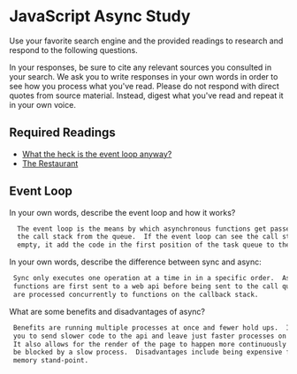 # JavaScript Async Study

Use your favorite search engine and the provided readings to research and
respond to the following questions.

In your responses, be sure to cite any relevant sources you consulted in your
search. We ask you to write responses in your own words in order to see how you
process what you've read. Please do not respond with direct quotes from source
material. Instead, digest what you've read and repeat it in your own voice.

## Required Readings

-   [What the heck is the event loop anyway?](https://www.youtube.com/watch?v=8aGhZQkoFbQ)
-   [The Restaurant](https://www.codeschool.com/blog/2014/10/30/understanding-node-js/)

## Event Loop

In your own words, describe the event loop and how it works?

```md
  The event loop is the means by which asynchronous functions get passed into
  the call stack from the queue.  If the event loop can see the call stack is
  empty, it add the code in the first position of the task queue to the stack.
```

In your own words, describe the difference between sync and async:

```md
 Sync only executes one operation at a time in in a specific order.  Async
 functions are first sent to a web api before being sent to the call queue, and
 are processed concurrently to functions on the callback stack.
```

What are some benefits and disadvantages of async?

```md
 Benefits are running multiple processes at once and fewer hold ups.  It allows
 you to send slower code to the api and leave just faster processes on the stack.
 It also allows for the render of the page to happen more continuously and not
 be blocked by a slow process.  Disadvantages include being expensive from a
 memory stand-point.
```
